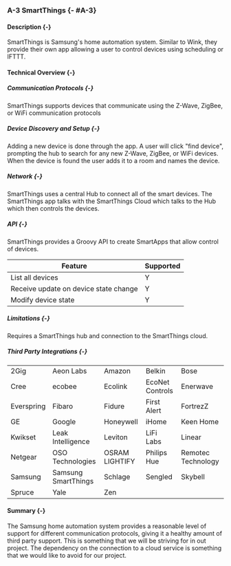 ### A-3 SmartThings {- #A-3}

#### Description {-}

SmartThings is Samsung's home automation system. Similar to  Wink, they provide their own app
allowing a user to control devices using scheduling or IFTTT.

#### Technical Overview {-}

##### Communication Protocols {-}

SmartThings supports devices that communicate using the Z-Wave, ZigBee, or WiFi communication
protocols

##### Device Discovery and Setup {-}

Adding a new device is done through the app. A user will click "find device", prompting the hub
to search for any new Z-Wave, ZigBee, or WiFi devices. When the device is found the user adds 
it to a room and names the device.

##### Network {-}

SmartThings uses a central Hub to connect all of the smart devices. The SmartThings app talks with
the SmartThings Cloud which talks to the Hub which then controls the devices.

##### API {-}

SmartThings provides a Groovy API to create SmartApps that allow control of devices.

| Feature                               | Supported |
| ---------                             | --------  |
| List all devices                      | Y         |
| Receive update on device state change | Y         |
| Modify device state                   | Y         |


##### Limitations {-}

Requires a SmartThings hub and connection to the SmartThings cloud.

##### Third Party Integrations {-}

|            |                     |                |                 |                    |
| ---        | ---                 | ---            | ---             | ---                |
| 2Gig       | Aeon Labs           | Amazon         | Belkin          | Bose               |
| Cree       | ecobee              | Ecolink        | EcoNet Controls | Enerwave           |
| Everspring | Fibaro              | Fidure         | First Alert     | FortrezZ           |
| GE         | Google              | Honeywell      | iHome           | Keen Home          |
| Kwikset    | Leak Intelligence   | Leviton        | LiFi Labs       | Linear             |
| Netgear    | OSO Technologies    | OSRAM LIGHTIFY | Philips Hue     | Remotec Technology |
| Samsung    | Samsung SmartThings | Schlage        | Sengled         | Skybell            |
| Spruce     | Yale                | Zen            |                 |                    |

#### Summary {-}

The Samsung home automation system provides a reasonable level of support for
different communication protocols, giving it a healthy amount of third party support.
This is something that we will be striving for in out project. The dependency on the 
connection to a cloud service is something that we would like to avoid for our project.


[^A-3-1]: "Samsung SmartThings hub FAQ — SmartThings developer documentation," 2016. [Online]. Available: <http://docs.smartthings.com/en/latest/sept-2015-faq.html>. Accessed: Oct. 6, 2016.
[^A-3-2]: "How it works," SmartThings, 2016. [Online]. Available: <https://www.smartthings.com/how-it-works>. Accessed: Oct. 10, 2016.
[^A-3-3]: "Use the home app on your iPhone, iPad, and iPod touch," Apple Support, 2016. [Online]. Available: <https://support.apple.com/en-ca/HT204893>. Accessed: Oct. 10, 2016.



